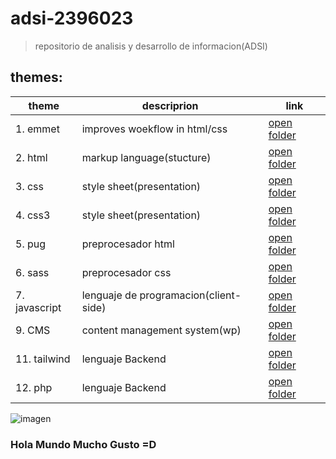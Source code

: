 # adsi-2396023
>   repositorio de analisis y desarrollo de informacion(ADSI)

## themes:

| theme | descriprion | link
| --- | --- | --- |
| 1. emmet	    | improves woekflow in html/css	       |[open folder](01-emmet/)
| 2. html	    | markup language(stucture)            |[open folder](02-html/)
| 3. css	    | style sheet(presentation)		       |[open folder](03-css/)
| 4. css3	    | style sheet(presentation)		       |[open folder](04-css3/)
| 5. pug	    | preprocesador html	               |[open folder](05-pug/)
| 6. sass	    | preprocesador css 	               |[open folder](06-sass/)
| 7. javascript	| lenguaje de programacion(client-side)|[open folder](07-javascript/)
| 9. CMS	    | content management system(wp)        |[open folder](15-cms/)
| 11. tailwind	| lenguaje Backend|[open folder](11-tailwind/)
| 12. php	| lenguaje Backend|[open folder](12-php/)


 

![imagen](https://images.unsplash.com/photo-1453728013993-6d66e9c9123a?ixlib=rb-1.2.1&ixid=MnwxMjA3fDB8MHxzZWFyY2h8Mnx8dmlld3xlbnwwfHwwfHw%3D&w=1000&q=80)

### Hola Mundo Mucho Gusto =D
